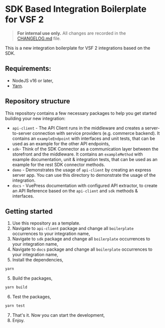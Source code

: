# SDK Based Integration Boilerplate for VSF 2

> **For internal use only.**
> All changes are recorded in the [CHANGELOG.md](CHANGELOG.md) file.

This is a new integration boilerplate for VSF 2 integrations based on the SDK.

## Requirements:

- NodeJS v16 or later,
- [Yarn](https://yarnpkg.com/).

## Repository structure

This repository contains a few necessary packages to help you get started building your new integration:

- `api-client` - The API Client runs in the middleware and creates a server-to-server connection with service providers (e.g. commerce backend). It contains an `exampleEndpoint` with interfaces and unit tests, that can be used as an example for the other API endpoints,
- `sdk`- Think of the SDK Connector as a communication layer between the storefront and the middleware. It contains an `exampleMethod` with example documentation, unit & integration tests, that can be used as an example for the rest SDK connector methods.
- `demo` - Demonstrates the usage of `api-client` by creating an express server app. You can use this directory to demonstrate the usage of the integration.
- `docs` - VuePress documentation with configured API extractor, to create an API Reference based on the `api-client` and `sdk` methods & interfaces.

## Getting started

1. Use this repository as a template.
2. Navigate to `api-client` package and change all `boilerplate` occurrences to your integration name,
3. Navigate to `sdk` package and change all `boilerplate` occurrences to your integration name,
4. Navigate to `docs` package and change all `boilerplate` occurrences to your integration name,
5. Install the dependencies,

```bash
yarn
```

5. Build the packages,

```bash
yarn build
```

6. Test the packages,

```bash
yarn test
```

7.  That's it. Now you can start the development,
8.  Enjoy.

